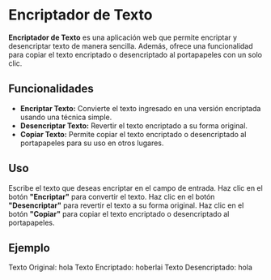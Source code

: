 # Encriptador de Texto

**Encriptador de Texto** es una aplicación web que permite encriptar y desencriptar texto de manera sencilla. Además, ofrece una funcionalidad para copiar el texto 
encriptado o desencriptado al portapapeles con un solo clic.

## Funcionalidades

- **Encriptar Texto:** Convierte el texto ingresado en una versión encriptada usando una técnica simple.
- **Desencriptar Texto:** Revertir el texto encriptado a su forma original.
- **Copiar Texto:** Permite copiar el texto encriptado o desencriptado al portapapeles para su uso en otros lugares.

## Uso
Escribe el texto que deseas encriptar en el campo de entrada.
Haz clic en el botón **"Encriptar"** para convertir el texto.
Haz clic en el botón **"Desencriptar"** para revertir el texto a su forma original.
Haz clic en el botón **"Copiar"** para copiar el texto encriptado o desencriptado al portapapeles.

## Ejemplo
Texto Original: hola
Texto Encriptado: hoberlai
Texto Desencriptado: hola
